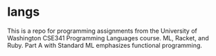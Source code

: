 # langs

This is a repo for programming assignments from the University of Washington CSE341 Programming Languages course.  ML, Racket, and Ruby. Part A with Standard ML emphasizes functional programming.
